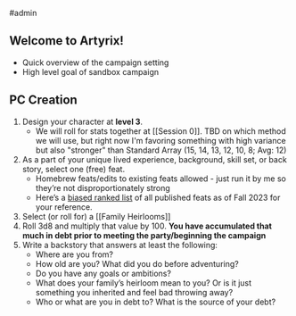 #admin

## Welcome to Artyrix!
- Quick overview of the campaign setting
- High level goal of sandbox campaign 


## PC Creation

1. Design your character at **level 3**.
    - We will roll for stats together at [[Session 0]]. TBD on which method we will use, but right now I'm favoring something with high variance but also "stronger" than Standard Array (15, 14, 13, 12, 10, 8; Avg: 12)
2. As a part of your unique lived experience, background, skill set, or back story, select one (free) feat. 
    - Homebrew feats/edits to existing feats allowed - just run it by me so they’re not disproportionately strong 
    - Here’s a [biased ranked list](https://arcaneeye.com/players/dnd-5e-feats-tier-list/) of all published feats as of Fall 2023 for your reference.
3. Select (or roll for) a [[Family Heirlooms]]
4. Roll 3d8 and multiply that value by 100. **You have accumulated that much in debt prior to meeting the party/beginning the campaign**
5. Write a backstory that answers at least the following:
    - Where are you from?
    - How old are you? What did you do before adventuring?
    - Do you have any goals or ambitions?
    - What does your family’s heirloom mean to you? Or is it just something you inherited and feel bad throwing away?
    - Who or what are you in debt to? What is the source of your debt?